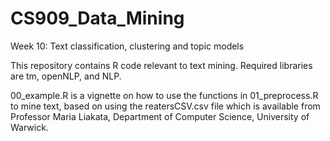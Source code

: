 # CS909_Data_Mining
Week 10: Text classification, clustering and topic models

This repository contains R code relevant to text mining.
Required libraries are tm, openNLP, and NLP.

00_example.R is a vignette on how to use the functions in
01_preprocess.R to mine text, based on using the
reatersCSV.csv file which is available from
Professor Maria Liakata, Department of Computer Science, University of Warwick.
